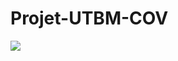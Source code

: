 # Projet-UTBM-COV
<a href="https://codeclimate.com/github/Paul-AntoinePechmeja-Richard/Projet-UTBM-COV/maintainability"><img src="https://api.codeclimate.com/v1/badges/3ac20147cbaf04868448/maintainability" /></a>
